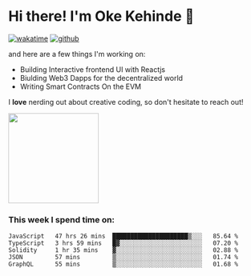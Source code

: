# Hi there! I'm Oke Kehinde :cowboy_hat_face:

[![wakatime](https://wakatime.com/badge/user/5f3f42a0-7b4f-4c4b-b2da-012c5ac2fa62.svg)](https://wakatime.com/@5f3f42a0-7b4f-4c4b-b2da-012c5ac2fa62)
[![github](https://img.shields.io/github/followers/okeken?logo=github&style=plastic)](https://github.com/okeken?tab=followers)

and here are a few things I'm working on:

- Building Interactive frontend UI with Reactjs
- Biulding Web3 Dapps for the decentralized world
- Writing Smart Contracts On the EVM

I **love** nerding out about creative coding, so don't hesitate to reach out!


<img height="180em" src="https://github-readme-stats.vercel.app/api?username=okeken&show_icons=true&hide_border=true&&count_private=true&include_all_commits=true" />

### This week I spend time on:

<!--START_SECTION:waka-->
```text
JavaScript   47 hrs 26 mins  █████████████████████▒░░░   85.64 % 
TypeScript   3 hrs 59 mins   █▓░░░░░░░░░░░░░░░░░░░░░░░   07.20 % 
Solidity     1 hr 35 mins    ▓░░░░░░░░░░░░░░░░░░░░░░░░   02.88 % 
JSON         57 mins         ▒░░░░░░░░░░░░░░░░░░░░░░░░   01.74 % 
GraphQL      55 mins         ▒░░░░░░░░░░░░░░░░░░░░░░░░   01.68 % 
```
<!--END_SECTION:waka-->
